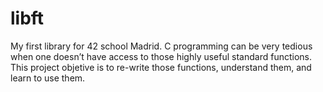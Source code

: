 # libft
My first library for 42 school Madrid.
C programming can be very tedious when one doesn’t have access to those highly useful standard functions.
This project objetive is to re-write those functions, understand them, and learn to use them.

